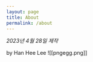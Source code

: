 ```yaml
---
layout: page
title: About
permalink: /about
---
```


*2023년 4월 28일 제작*

by Han Hee Lee ![[pngegg.png]]